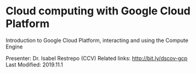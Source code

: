 # Cloud computing with Google Cloud Platform

Introduction to Google Cloud Platform, interacting and using the Compute Engine

Presenter: Dr. Isabel Restrepo (CCV)
Related links: http://bit.ly/dscov-gcp
Last Modified: 2019.11.1
